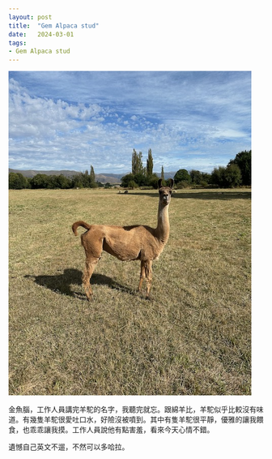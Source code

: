 ```yaml
---
layout: post
title:  "Gem Alpaca stud"
date:   2024-03-01
tags:
- Gem Alpaca stud
---
```

![Gem Alpaca stud](/media/2024-03-01-Gem-Alpaca-stud.jpeg)

金魚腦，工作人員講完羊駝的名字，我聽完就忘。跟綿羊比，羊駝似乎比較沒有味道。有幾隻羊駝很愛吐口水，好險沒被噴到。其中有隻羊駝很平靜，優雅的讓我餵食，也乖乖讓我摸。工作人員說他有點害羞，看來今天心情不錯。

遺憾自己英文不遛，不然可以多哈拉。